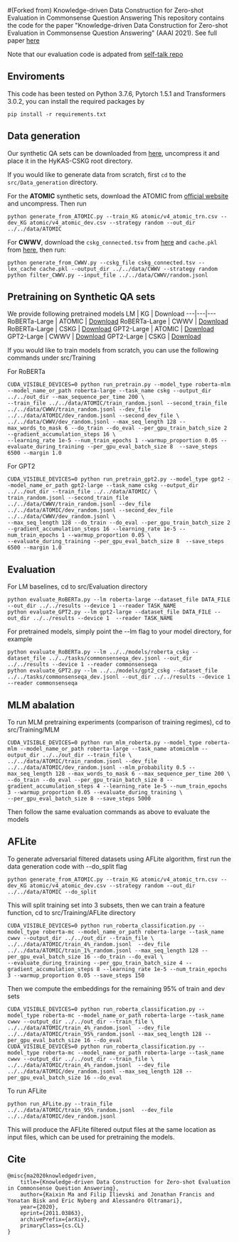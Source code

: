 #(Forked from) Knowledge-driven Data Construction for Zero-shot Evaluation in Commonsense Question Answering
This repository contains the code for the paper "Knowledge-driven Data Construction for Zero-shot Evaluation in Commonsense Question Answering" (AAAI 2021). See full paper [here](https://arxiv.org/abs/2011.03863)

Note that our evaluation code is adpated from [self-talk repo](https://github.com/vered1986/self_talk)

## Enviroments
This code has been tested on Python 3.7.6, Pytorch 1.5.1 and Transformers 3.0.2, you can install the required packages by 
```
pip install -r requirements.txt
```

## Data generation
Our synthetic QA sets can be downloaded from [here](https://drive.google.com/file/d/1qp2Exh88m1LT8iyDvt8TOAXhGdHQhP2B/view?usp=sharing), uncompress it and place it in the HyKAS-CSKG root directory.

If you would like to generate data from scratch, first `cd` to the `src/Data_generation` directory.

For the **ATOMIC** synthetic sets, download the ATOMIC from [official website](https://homes.cs.washington.edu/~msap/atomic/) and uncompress.
Then run
```
python generate_from_ATOMIC.py --train_KG atomic/v4_atomic_trn.csv --dev_KG atomic/v4_atomic_dev.csv --strategy random --out_dir ../../data/ATOMIC  
```

For **CWWV**, download the `cskg_connected.tsv` from [here](https://drive.google.com/file/d/11TiW3pAHnt6l8yuIWpowzOMuM8fq7ff6/view?usp=sharing) and `cache.pkl` from [here](https://drive.google.com/file/d/19tcSaKi-Efz8IH-HX0oBkYtalnqOseZj/view?usp=sharing), then run:
```
python generate_from_CWWV.py --cskg_file cskg_connected.tsv --lex_cache cache.pkl --output_dir ../../data/CWWV --strategy random
python filter_CWWV.py --input_file ../../data/CWWV/random.jsonl 
```

## Pretraining on Synthetic QA sets
We provide following pretrained models 
LM | KG | Download
---|---|---
RoBERTa-Large | ATOMIC | [Download](https://drive.google.com/file/d/1oTYV5YZRlXtMSZW9_pTjyMn6o8yrPU2N/view?usp=sharing)
RoBERTa-Large | CWWV | [Download](https://drive.google.com/file/d/1Ot-x3WJoFWYUTyyDSMeG2CrKDmCTggxM/view?usp=sharing)
RoBERTa-Large | CSKG | [Download](https://drive.google.com/file/d/1nfWtIfrQk4REp7oGUyyn1ShT7aEvMI9E/view?usp=sharing)
GPT2-Large | ATOMIC | [Download](https://drive.google.com/file/d/1lENyTTBogmRIK_M7cu_uxeD8AiWBo7Ko/view?usp=sharing)
GPT2-Large | CWWV | [Download](https://drive.google.com/file/d/1dnqdW-5d6tULZfDaejViVrjuNx-nY8sP/view?usp=sharing)
GPT2-Large | CSKG | [Download](https://drive.google.com/file/d/1VUBAxtyKElmbNTxSkIdPjR88PkEjbc-2/view?usp=sharing)

If you would like to train models from scratch, you can use the following commands under src/Training

For RoBERTa
```
CUDA_VISIBLE_DEVICES=0 python run_pretrain.py --model_type roberta-mlm --model_name_or_path roberta-large --task_name cskg --output_dir ../../out_dir --max_sequence_per_time 200 \
--train_file ../../data/ATOMIC/train_random.jsonl --second_train_file ../../data/CWWV/train_random.jsonl --dev_file ../../data/ATOMIC/dev_random.jsonl --second_dev_file \
../../data/CWWV/dev_random.jsonl --max_seq_length 128 --max_words_to_mask 6 --do_train --do_eval --per_gpu_train_batch_size 2 --gradient_accumulation_steps 16 \
--learning_rate 1e-5 --num_train_epochs 1 --warmup_proportion 0.05 --evaluate_during_training --per_gpu_eval_batch_size 8  --save_steps 6500 --margin 1.0
```
For GPT2 
```
CUDA_VISIBLE_DEVICES=0 python run_pretrain_gpt2.py --model_type gpt2 --model_name_or_path gpt2-large --task_name cskg --output_dir ../../out_dir --train_file ../../data/ATOMIC/ \
train_random.jsonl --second_train_file ../../data/CWWV/train_random.jsonl --dev_file ../../data/ATOMIC/dev_random.jsonl --second_dev_file ../../data/CWWV/dev_random.jsonl \
--max_seq_length 128 --do_train --do_eval --per_gpu_train_batch_size 2 --gradient_accumulation_steps 16 --learning_rate 1e-5 --num_train_epochs 1 --warmup_proportion 0.05 \
--evaluate_during_training --per_gpu_eval_batch_size 8  --save_steps 6500 --margin 1.0
```

## Evaluation
For LM baselines, cd to src/Evaluation directory
```
python evaluate_RoBERTa.py --lm roberta-large --dataset_file DATA_FILE --out_dir ../../results --device 1 --reader TASK_NAME
python evaluate_GPT2.py --lm gpt2-large --dataset_file DATA_FILE --out_dir ../../results --device 1  --reader TASK_NAME
```
For pretrained models, simply point the --lm flag to your model directory, for example 
```
python evaluate_RoBERTa.py --lm ../../models/roberta_cskg --dataset_file ../../tasks/commonsenseqa_dev.jsonl --out_dir ../../results --device 1 --reader commonsenseqa
python evaluate_GPT2.py --lm ../../models/gpt2_cskg --dataset_file ../../tasks/commonsenseqa_dev.jsonl --out_dir ../../results --device 1  --reader commonsenseqa
```

## MLM abalation
To run MLM pretraining experiments (comparison of training regimes), cd to src/Training/MLM 
```
CUDA_VISIBLE_DEVICES=0 python run_mlm_roberta.py --model_type roberta-mlm --model_name_or_path roberta-large --task_name atomicmlm --output_dir ../../out_dir --train_file \
../../data/ATOMIC/train_random.jsonl --dev_file ../../data/ATOMIC/dev_random.jsonl --mlm_probability 0.5 --max_seq_length 128 --max_words_to_mask 6 --max_sequence_per_time 200 \
--do_train --do_eval --per_gpu_train_batch_size 8 --gradient_accumulation_steps 4 --learning_rate 1e-5 --num_train_epochs 3 --warmup_proportion 0.05 --evaluate_during_training \
--per_gpu_eval_batch_size 8 --save_steps 5000
```
Then follow the same evaluation commands as above to evaluate the models

## AFLite
To generate adversarial filtered datasets using AFLite algorithm, first run the data generation code with --do_split flag 
```
python generate_from_ATOMIC.py --train_KG atomic/v4_atomic_trn.csv --dev_KG atomic/v4_atomic_dev.csv --strategy random --out_dir ../../data/ATOMIC --do_split 
```
This will split training set into 3 subsets, then we can train a feature function, cd to src/Training/AFLite directory
```
CUDA_VISIBLE_DEVICES=0 python run_roberta_classification.py --model_type roberta-mc --model_name_or_path roberta-large --task_name cwwv --output_dir ../../out_dir --train_file \
../../data/ATOMIC/train_4%_random.jsonl  --dev_file ../../data/ATOMIC/train_1%_random.jsonl --max_seq_length 128 --per_gpu_eval_batch_size 16 --do_train --do_eval \
--evaluate_during_training --per_gpu_train_batch_size 4 --gradient_accumulation_steps 8 --learning_rate 1e-5 --num_train_epochs 3 --warmup_proportion 0.05 --save_steps 150 
```
Then we compute the embeddings for the remaining 95% of train and dev sets 
```
CUDA_VISIBLE_DEVICES=0 python run_roberta_classification.py --model_type roberta-mc --model_name_or_path roberta-large --task_name cwwv --output_dir ../../out_dir --train_file \
../../data/ATOMIC/train_4%_random.jsonl  --dev_file ../../data/ATOMIC/train_95%_random.jsonl --max_seq_length 128 --per_gpu_eval_batch_size 16 --do_eval
CUDA_VISIBLE_DEVICES=0 python run_roberta_classification.py --model_type roberta-mc --model_name_or_path roberta-large --task_name cwwv --output_dir ../../out_dir --train_file \
../../data/ATOMIC/train_4%_random.jsonl  --dev_file ../../data/ATOMIC/dev_random.jsonl --max_seq_length 128 --per_gpu_eval_batch_size 16 --do_eval
```
To run AFLite 
```
python run_AFLite.py --train_file ../../data/ATOMIC/train_95%_random.jsonl  --dev_file ../../data/ATOMIC/dev_random.jsonl 
```
This will produce the AFLite filtered output files at the same location as input files, which can be used for pretraining the models. 

## Cite 
```
@misc{ma2020knowledgedriven,
    title={Knowledge-driven Data Construction for Zero-shot Evaluation in Commonsense Question Answering},
    author={Kaixin Ma and Filip Ilievski and Jonathan Francis and Yonatan Bisk and Eric Nyberg and Alessandro Oltramari},
    year={2020},
    eprint={2011.03863},
    archivePrefix={arXiv},
    primaryClass={cs.CL}
}
```
